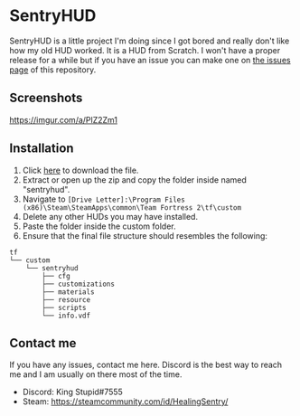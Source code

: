 # SentryHUD

SentryHUD is a little project I'm doing since I got bored and really don't like how my old HUD worked. It is a HUD from Scratch. I won't have a proper release for a while but if you have an issue you can make one on [the issues page](https://github.com/BingBongBonky/SentryHud/issues/new) of this repository.

## Screenshots
https://imgur.com/a/PlZ2Zm1

## Installation
1. Click [here](https://github.com/BingBongBonky/SentryHud/archive/refs/heads/release.zip) to download the file. 
2. Extract or open up the zip and copy the folder inside named "sentryhud".
4. Navigate to `[Drive Letter]:\Program Files (x86)\Steam\SteamApps\common\Team Fortress 2\tf\custom`
5. Delete any other HUDs you may have installed.
6. Paste the folder inside the custom folder.
7. Ensure that the final file structure should resembles the following:
```
tf
└── custom
    └── sentryhud
        ├── cfg
        ├── customizations
        ├── materials
        ├── resource
        ├── scripts
        └── info.vdf
```
## Contact me
If you have any issues, contact me here. Discord is the best way to reach me and I am usually on there most of the time.
* Discord: King Stupid#7555
* Steam: https://steamcommunity.com/id/HealingSentry/
